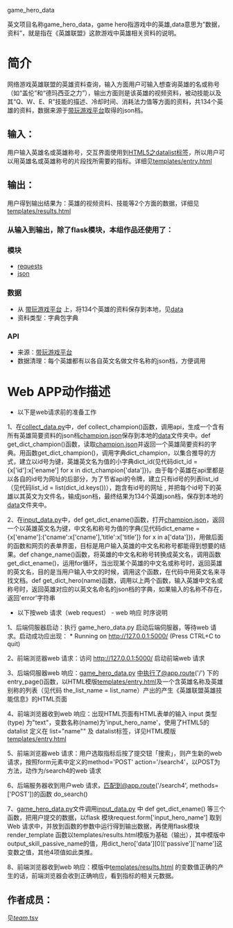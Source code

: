 game_hero_data

英文项目名称game_hero_data，game hero指游戏中的英雄,data意思为”数据，资料”，就是指在《英雄联盟》这款游戏中英雄相关资料的说明。

# 简介 
网络游戏英雄联盟的英雄资料查询，输入方面用户可输入想查询英雄的名或称号（如“盖伦”和“德玛西亚之力”），输出方面则是该英雄的视频资料，被动技能以及其“Q、W、E、R”技能的描述、冷却时间、消耗法力值等方面的资料，共134个英雄的资料，数据来源于[带玩游戏平台](http://lolapi.games-cube.com/GetChampionDetail?champion_id={champion_id})取得的json档。


## 输入：
用户输入英雄名或英雄称号，交互界面使用到[HTML5之datalist标签](http://www.w3school.com.cn/html5/html5_datalist.asp)，所以用户可以用英雄名或英雄称号的片段找所需要的指标。详细见[templates/entry.html](https://github.com/Tumaorou/nfu_newmedia_python/blob/master/game_hero_data/templates/entry.html)
## 输出：
用户得到输出结果为：英雄的视频资料、技能等2个方面的数据，详细见[templates/results.html](https://github.com/Tumaorou/nfu_newmedia_python/blob/master/game_hero_data/templates/results.html)

### 从输入到输出，除了flask模块，本组作品还使用了：
### 模块
* [requests](http://docs.python-requests.org/zh_CN/latest/user/quickstart.html)
* [json](https://docs.python.org/2/library/json.html)
### 数据
*  从 [带玩游戏平台](http://lolapi.games-cube.com/GetChampionDetail?champion_id={champion_id})
上，将134个英雄的资料保存到本地，见[data](https://github.com/Tumaorou/nfu_newmedia_python/tree/master/game_hero_data/data)
*  资料类型：字典包字典  
### API
* 来源：[带玩游戏平台](http://lolapi.games-cube.com/GetChampionDetail?champion_id={champion_id})
* 数据清理：每个英雄都有以各自英文名做文件名称的json档，方便调用

# Web APP动作描述
* 以下是web请求前的准备工作

1、在[collect_data.py](https://github.com/Tumaorou/nfu_newmedia_python/blob/master/game_hero_data/collect_data.py)中，def collect_champion()函数，调用api，生成一个含有所有英雄简要资料的json档[champion.json](https://github.com/Tumaorou/nfu_newmedia_python/blob/master/game_hero_data/data/champion.json)保存到本地的[data](https://github.com/Tumaorou/nfu_newmedia_python/tree/master/game_hero_data/data)文件夹中。def get_dict_champion()函数，读取[champion.json](https://github.com/Tumaorou/nfu_newmedia_python/blob/master/game_hero_data/data/champion.json)并返回一个英雄简要资料的字典。用函数get_dict_champion()，调用字典dict_champion，以集合推导的方式，建立以id号为键，英雄英文名为值的小字典dict_id(见代码dict_id = {x['id']:x['ename'] for x in dict_champion['data']})。由于每个英雄在api里都是以各自的id号为网址的后部分，为了节省api的令牌，建立只有id号的列表list_id（见代码list_id = list(dict_id.keys())），跑含有id号的网址 , 并把每个id号下的英雄以其英文为文件名，输成json档，最终结果为134个英雄json档，保存到本地的[data](https://github.com/Tumaorou/nfu_newmedia_python/tree/master/game_hero_data/data)文件夹中。

2、在[input_data.py](https://github.com/Tumaorou/nfu_newmedia_python/blob/master/game_hero_data/input_data.py)中，def get_dict_ename()函数，打开[champion.json](https://github.com/Tumaorou/nfu_newmedia_python/blob/master/game_hero_data/data/champion.json)，返回一个以英雄英文名为键，中文名和称号为值的字典(见代码dict_ename = {x['ename']:{'cname':x['cname'],'title':x['title']} for x in a['data']})，用做后面的函数和网页的表单界面，目标是用户输入英雄的中文名和称号都能得到想要的结果。def change_name()函数，将英雄的中文名和称号转换成英文名，调用函数get_dict_ename()，运用for循环，当出现某个英雄的中文名或称号时，返回英雄的英文名，目的是当用户输入中文的时候，调用这个函数，在代码中用英文名来寻找文档。def get_dict_hero(name)函数，调用以上两个函数，输入英雄中文名或称号时，返回英雄对应的以英文名命名的json档的字典，如果输入的名称不存在，返回'error'字符串

* 以下按web 请求（web request） - web 响应 时序说明

1、后端伺服器启动：执行 game_hero_data.py 启动后端伺服器，等待web 请求。启动成功应出现： * Running on http://127.0.0.1:5000/ (Press CTRL+C to quit)

2、前端浏览器web 请求：访问 http://127.0.0.1:5000/ 启动前端web 请求

3、后端伺服器web 响应：[game_hero_data.py](https://github.com/Tumaorou/nfu_newmedia_python/blob/master/game_hero_data/game_hero_data.py) 中执行了@app.route('/') 下的 entry_page()函数，以HTML模版[templates/entry.html](https://github.com/Tumaorou/nfu_newmedia_python/blob/master/game_hero_data/templates/entry.html)及一个含英雄名称及英雄别称的列表（见代码 the_list_name = list_name）产出的产生《英雄联盟英雄技能信息》的HTML页面

4、前端浏览器收到web 响应：出现HTML页面有HTML表单的输入 input 类型(type) 为"text"，变数名称(name)为'input_hero_name'，使用了HTML5的datalist 定义在 list="name"" 及 datalist标签，详见HTML模版[templates/entry.html](https://github.com/Tumaorou/nfu_newmedia_python/blob/master/game_hero_data/templates/entry.html)

5、前端浏览器web 请求：用户选取指标后按了提交钮「搜索」，则产生新的web 请求，按照form元素中定义的method='POST' action='/search4'，以POST为方法，动作为/search4的web 请求

6、后端服务器收到用户web 请求，匹配到@app.route('/search4', methods=['POST'])的函数 do_search()

7、[game_hero_data.py](https://github.com/Tumaorou/nfu_newmedia_python/blob/master/game_hero_data/game_hero_data.py)文件调用[input_data.py](https://github.com/Tumaorou/nfu_newmedia_python/blob/master/game_hero_data/input_data.py) 中 def get_dict_ename() 等三个函数，把用户提交的数据，以flask 模块request.form['input_hero_name']	取到Web 请求中，并放到函数的参数中运行得到输出数据，再使用flask模块render_template 函数以templates/results.html模版为基础（输出），其中模版中output_skill_passive_name的值，用dict_hero['data'][0]['passive']['name']这变数之值，其他4项值如此类推。

8、前端浏览器收到web 响应：模版中[templates/results.html](https://github.com/Tumaorou/nfu_newmedia_python/blob/master/game_hero_data/templates/results.html) 的变数值正确的产生的话，前端浏览器会收到正确响应，看到指标的相关元数据。


## 作者成员：
见[_team_.tsv](_team_/_team_.tsv)
